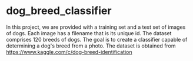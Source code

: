 # dog_breed_classifier
In this project, we are provided with a training set and a test set of images of dogs. Each image has a filename that is its unique id. The dataset comprises 120 breeds of dogs. The goal is to create a classifier capable of determining a dog's breed from a photo. The dataset is obtained from https://www.kaggle.com/c/dog-breed-identification
